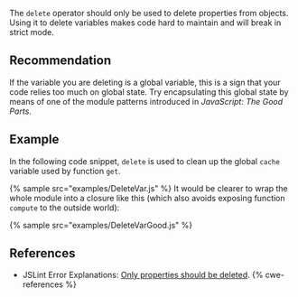 The `delete` operator should only be used to delete properties from objects. Using it to delete variables makes code hard to maintain and will break in strict mode.


## Recommendation
If the variable you are deleting is a global variable, this is a sign that your code relies too much on global state. Try encapsulating this global state by means of one of the module patterns introduced in *JavaScript: The Good Parts*.


## Example
In the following code snippet, `delete` is used to clean up the global `cache` variable used by function `get`.

{% sample src="examples/DeleteVar.js" %}
It would be clearer to wrap the whole module into a closure like this (which also avoids exposing function `compute` to the outside world):

{% sample src="examples/DeleteVarGood.js" %}

## References
* JSLint Error Explanations: [Only properties should be deleted](http://jslinterrors.com/only-properties-should-be-deleted).
{% cwe-references %}
